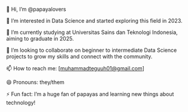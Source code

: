 👋 Hi, I’m @papayalovers

👀 I’m interested in Data Science and started exploring this field in 2023.

🌱 I’m currently studying at Universitas Sains dan Teknologi Indonesia, aiming to graduate in 2025.

💞️ I’m looking to collaborate on beginner to intermediate Data Science projects to grow my skills and connect with the community.

📫 How to reach me: [muhammadteguuh01@gmail.com]

😄 Pronouns: they/them

⚡ Fun fact: I’m a huge fan of papayas and learning new things about technology!

<!---
papayalovers/papayalovers is a ✨ special ✨ repository because its `README.md` (this file) appears on your GitHub profile.
You can click the Preview link to take a look at your changes.
--->
